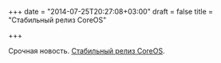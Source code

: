 +++
date = "2014-07-25T20:27:08+03:00"
draft = false
title = "Стабильный релиз CoreOS"

+++

<p>Срочная новость. <a href="https://coreos.com/blog/stable-release/">Стабильный релиз&nbsp;CoreOS</a>.</p>

